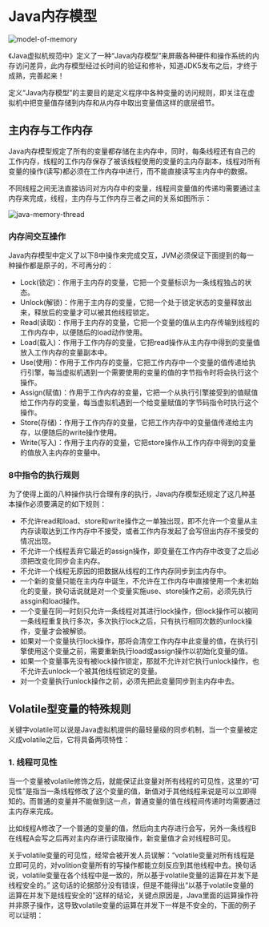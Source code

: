 # Java内存模型

![model-of-memory](https://i.loli.net/2021/05/19/qDQepMjCIZ5mrOG.png)

《Java虚拟机规范中》定义了一种“Java内存模型”来屏蔽各种硬件和操作系统的内存访问差异，此内存模型经过长时间的验证和修补，知道JDK5发布之后，才终于成熟，完善起来！

定义“Java内存模型”的主要目的是定义程序中各种变量的访问规则，即关注在虚拟机中把变量值存储到内存和从内存中取出变量值这样的底层细节。

## 主内存与工作内存

Java内存模型规定了所有的变量都存储在主内存中，同时，每条线程还有自己的工作内存，线程的工作内存保存了被该线程使用的变量的主内存副本，线程对所有变量的操作(读写)都必须在工作内存中进行，而不能直接读写主内存中的数据。

不同线程之间无法直接访问对方内存中的变量，线程间变量值的传递均需要通过主内存来完成，线程，主内存与工作内存三者之间的关系如图所示：

![java-memory-thread](https://i.loli.net/2021/05/19/s9PMqglGiTIrLh3.png)

### 内存间交互操作

Java内存模型中定义了以下8中操作来完成交互，JVM必须保证下面提到的每一种操作都是原子的，不可再分的：

* Lock(锁定)：作用于主内存的变量，它把一个变量标识为一条线程独占的状态。
* Unlock(解锁)：作用于主内存的变量，它把一个处于锁定状态的变量释放出来，释放后的变量才可以被其他线程锁定。
* Read(读取)：作用于主内存的变量，它把一个变量的值从主内存传输到线程的工作内存中，以便随后的load动作使用。
* Load(载入)：作用于工作内存的变量，它把read操作从主内存中得到的变量值放入工作内存的变量副本中。
* Use(使用)：作用于工作内存的变量，它把工作内存中一个变量的值传递给执行引擎，每当虚拟机遇到一个需要使用的变量的值的字节指令时将会执行这个操作。
* Assign(赋值)：作用于工作内存的变量，它把一个从执行引擎接受到的值赋值给工作内存的变量，每当虚拟机遇到一个给变量赋值的字节码指令时执行这个操作。
* Store(存储)：作用于工作内存的变量，它把工作内存中的变量值传递给主内存，以便随后的write操作使用。
* Write(写入)：作用于主内存的变量，它把store操作从工作内存中得到的变量的值放入主内存的变量中。

### 8中指令的执行规则

为了使得上面的八种操作执行合理有序的执行，Java内存模型还规定了这几种基本操作必须要满足的如下规则：

* 不允许read和load、store和write操作之一单独出现，即不允许一个变量从主内存读取达到工作内存中不接受，或者工作内存发起了会写但出内存不接受的情况出现。
* 不允许一个线程丢弃它最近的assign操作，即变量在工作内存中改变了之后必须把改变化同步会主内存。
* 不允许一个线程无原因的把数据从线程的工作内存同步到主内存中。
* 一个新的变量只能在主内存中诞生，不允许在工作内存中直接使用一个未初始化的变量，换句话说就是对一个变量实施use、store操作之前，必须先执行assgin和load操作。
* 一个变量在同一时刻只允许一条线程对其进行lock操作，但lock操作可以被同一条线程重复执行多次，多次执行lock之后，只有执行相同次数的unlock操作，变量才会被解锁。
* 如果对一个变量执行lock操作，那将会清空工作内存中此变量的值，在执行引擎使用这个变量之前，需要重新执行load或assign操作以初始化变量的值。
* 如果一个变量事先没有被lock操作锁定，那就不允许对它执行unlock操作，也不允许去unlock一个被其他线程锁定的变量。
* 对一个变量执行unlock操作之前，必须先把此变量同步到主内存中去。

## Volatile型变量的特殊规则

关键字volatile可以说是Java虚拟机提供的最轻量级的同步机制，当一个变量被定义成volatile之后，它将具备两项特性：

### 1. 线程可见性

当一个变量被volatile修饰之后，就能保证此变量对所有线程的可见性，这里的“可见性”是指当一条线程修改了这个变量的值，新值对于其他线程来说是可以立即得知的。而普通的变量并不能做到这一点，普通变量的值在线程间传递时均需要通过主内存来完成。

比如线程A修改了一个普通的变量的值，然后向主内存进行会写，另外一条线程B在线程A会写之后再对主内存进行读取操作，新变量值才会对线程B可见。

关于volatile变量的可见性，经常会被开发人员误解：“volatile变量对所有线程是立即可见的，对volition变量所有的写操作都能立刻反应到其他线程中去。换句话说，volatile变量在各个线程中是一致的，所以基于volatile变量的运算在并发下是线程安全的。” 这句话的论据部分没有错误，但是不能得出“以基于volatile变量的运算在并发下是线程安全的”这样的结论，关键点原因是，Java里面的运算操作符并非原子操作，这导致volatile变量的运算在并发下一样是不安全的，下面的例子可以证明：




